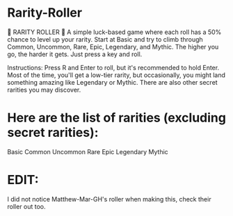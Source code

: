 # Rarity-Roller
🎲 RARITY ROLLER 🎲
A simple luck-based game where each roll has a 50% chance to level up your rarity. Start at Basic and try to climb through Common, Uncommon, Rare, Epic, Legendary, and Mythic. The higher you go, the harder it gets. Just press a key and roll.

Instructions:
Press R and Enter to roll, but it's recommended to hold Enter.
Most of the time, you'll get a low-tier rarity, but occasionally, you might land something amazing like Legendary or Mythic.
There are also other secret rarities you may discover.

# Here are the list of rarities (excluding secret rarities):
Basic
Common
Uncommon
Rare
Epic
Legendary
Mythic

# EDIT: 
I did not notice Matthew-Mar-GH's roller when making this, check their roller out too.

